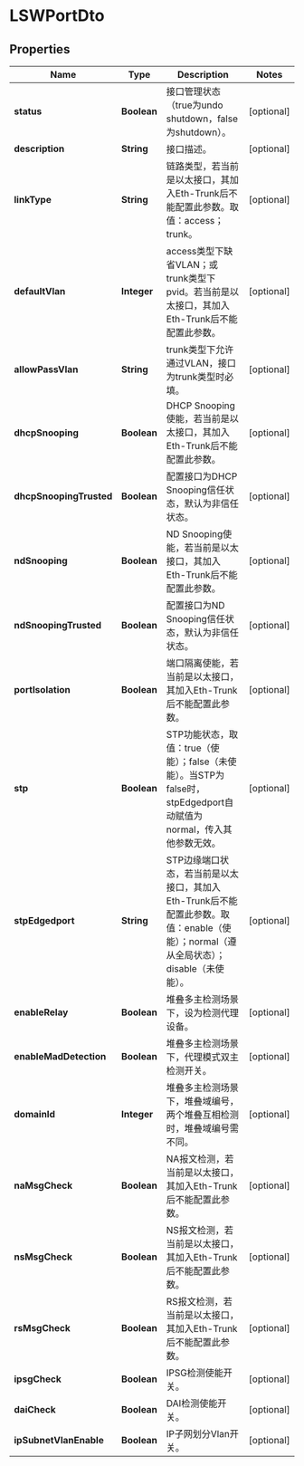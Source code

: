 
# LSWPortDto

## Properties
Name | Type | Description | Notes
------------ | ------------- | ------------- | -------------
**status** | **Boolean** | 接口管理状态（true为undo shutdown，false为shutdown）。 |  [optional]
**description** | **String** | 接口描述。 |  [optional]
**linkType** | **String** | 链路类型，若当前是以太接口，其加入Eth-Trunk后不能配置此参数。取值：access；trunk。 |  [optional]
**defaultVlan** | **Integer** | access类型下缺省VLAN；或trunk类型下pvid。若当前是以太接口，其加入Eth-Trunk后不能配置此参数。 |  [optional]
**allowPassVlan** | **String** | trunk类型下允许通过VLAN，接口为trunk类型时必填。 |  [optional]
**dhcpSnooping** | **Boolean** | DHCP Snooping使能，若当前是以太接口，其加入Eth-Trunk后不能配置此参数。 |  [optional]
**dhcpSnoopingTrusted** | **Boolean** | 配置接口为DHCP Snooping信任状态，默认为非信任状态。 |  [optional]
**ndSnooping** | **Boolean** | ND Snooping使能，若当前是以太接口，其加入Eth-Trunk后不能配置此参数。 |  [optional]
**ndSnoopingTrusted** | **Boolean** | 配置接口为ND Snooping信任状态，默认为非信任状态。 |  [optional]
**portIsolation** | **Boolean** | 端口隔离使能，若当前是以太接口，其加入Eth-Trunk后不能配置此参数。 |  [optional]
**stp** | **Boolean** | STP功能状态，取值：true（使能）；false（未使能）。当STP为false时，stpEdgedport自动赋值为normal，传入其他参数无效。 |  [optional]
**stpEdgedport** | **String** | STP边缘端口状态，若当前是以太接口，其加入Eth-Trunk后不能配置此参数。取值：enable（使能）；normal（遵从全局状态）；disable（未使能）。 |  [optional]
**enableRelay** | **Boolean** | 堆叠多主检测场景下，设为检测代理设备。 |  [optional]
**enableMadDetection** | **Boolean** | 堆叠多主检测场景下，代理模式双主检测开关。 |  [optional]
**domainId** | **Integer** | 堆叠多主检测场景下，堆叠域编号，两个堆叠互相检测时，堆叠域编号需不同。 |  [optional]
**naMsgCheck** | **Boolean** | NA报文检测，若当前是以太接口，其加入Eth-Trunk后不能配置此参数。 |  [optional]
**nsMsgCheck** | **Boolean** | NS报文检测，若当前是以太接口，其加入Eth-Trunk后不能配置此参数。 |  [optional]
**rsMsgCheck** | **Boolean** | RS报文检测，若当前是以太接口，其加入Eth-Trunk后不能配置此参数。 |  [optional]
**ipsgCheck** | **Boolean** | IPSG检测使能开关。 |  [optional]
**daiCheck** | **Boolean** | DAI检测使能开关。 |  [optional]
**ipSubnetVlanEnable** | **Boolean** | IP子网划分Vlan开关。 |  [optional]



